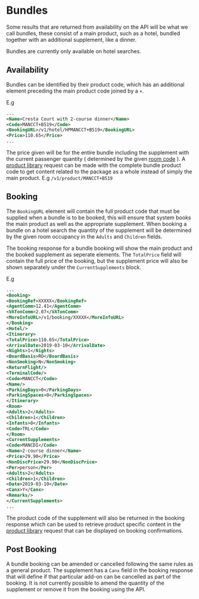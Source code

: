 # Bundles

Some results that are returned from availability on the API will be what we call bundles, these consist of a main product, such as a hotel, bundled together with an additional supplement, like a dinner.

Bundles are currently only available on hotel searches.

## Availability

Bundles can be identified by their product code, which has an additional element preceding the main product code joined by a `+`.

E.g

``` xml
...
<Name>Cresta Court with 2-course dinner</Name>
<Code>MANCCT+B519</Code>
<BookingURL>/v1/hotel/HPMANCCT+B519</BookingURL>
<Price>110.65</Price>
...
```

The price given will be for the entire bundle including the supplement with the current passenger quantity ( determined by the given [room code](/hxapi/types/roomcode) ).
A [product library](/hxapi/productlibrary) request can be made with the complete bundle product code to get content related to the package as a whole instead of simply the main product. E.g `/v1/product/MANCCT+B519`

## Booking

The `BookingURL` element will contain the full product code that must be supplied when a bundle is to be booked, this will ensure that system books the main product as well as the appropriate supplement. When booking a bundle on a hotel search the quantity of the supplement will be determined by the given room occupancy in the `Adults` and `Children` fields.

The booking response for a bundle booking will show the main product and the booked supplement as seperate elements. The `TotalPrice` field will contain the full price of the booking, but the supplement price will also be shown separately under the `CurrentSupplements` block.

E.g

``` xml
...
<Booking>
<BookingRef>XXXXX</BookingRef>
<AgentComm>12.41</AgentComm>
<VATonComm>2.07</VATonComm>
<MoreInfoURL>/v1/booking/XXXXX</MoreInfoURL>
</Booking>
<Hotel/>
<Itinerary>
<TotalPrice>110.65</TotalPrice>
<ArrivalDate>2019-03-10</ArrivalDate>
<Nights>1</Nights>
<BoardBasis>RO</BoardBasis>
<NonSmoking>N</NonSmoking>
<ReturnFlight/>
<TerminalCode/>
<Code>MANCCT</Code>
<Name/>
<ParkingDays>0</ParkingDays>
<ParkingSpaces>0</ParkingSpaces>
</Itinerary>
<Room>
<Adults>2</Adults>
<Children>1</Children>
<Infants>0</Infants>
<Code>TRL</Code>
</Room>
<CurrentSupplements>
<Code>MANCDI</Code>
<Name>2-course dinner</Name>
<Price>29.90</Price>
<NonDiscPrice>29.90</NonDiscPrice>
<Per>person</Per>
<Adults>2</Adults>
<Children>1</Children>
<Date>2019-03-10</Date>
<Canx>Y</Canx>
<Remarks/>
</CurrentSupplements>
...
```

The product code of the supplement will also be returned in the booking response which can be used to retrieve product specific content in the [product library](/hxapi/productlibrary) request that can be displayed on booking confirmations.

## Post Booking

A bundle booking can be amended or cancelled following the same rules as a general product. The supplement has a `Canx` field in the booking response that will define if that particular add-on can be cancelled as part of the booking. It is not currently possible to amend the quantity of the supplement or remove it from the booking using the API.
